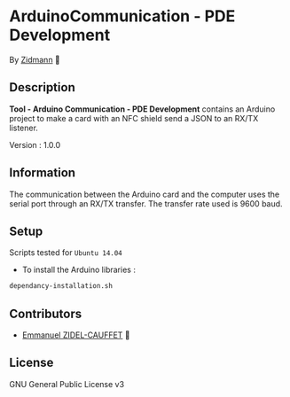 # ArduinoCommunication - PDE Development

By [Zidmann](mailto:emmanuel.zidel@gmail.com) :bow: 

## Description

**Tool - Arduino Communication - PDE Development** contains an Arduino project to make a card with an NFC shield send a JSON to an RX/TX listener.

Version : 1.0.0

## Information

The communication between the Arduino card and the computer uses the serial port through an RX/TX transfer.
The transfer rate used is 9600 baud.

## Setup

Scripts tested for `Ubuntu 14.04`

* To install the Arduino libraries :

```bash
dependancy-installation.sh
```

## Contributors

* [Emmanuel ZIDEL-CAUFFET](mailto:emmanuel.zidel@gmail.com) :bow: 

## License

GNU General Public License v3
